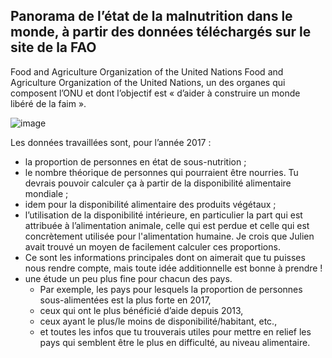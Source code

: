 ## Panorama de l’état de la malnutrition dans le monde, à partir des données téléchargés sur le site de la FAO 
Food and Agriculture Organization of the United Nations Food and Agriculture Organization of the United Nations, un des organes qui composent l’ONU et dont l’objectif est « d’aider à construire un monde libéré de la faim ». 

![image](https://github.com/YatYFerr/R-alisez-une-tude-de-sant-publique/assets/146732224/a8c1fbc3-6d42-448b-b843-65c5f24e5ea6)

Les données travaillées sont, pour l’année 2017 :

- la proportion de personnes en état de sous-nutrition ;
- le nombre théorique de personnes qui pourraient être nourries. Tu devrais pouvoir calculer ça à partir de la disponibilité alimentaire mondiale ;
- idem pour la disponibilité alimentaire des produits végétaux ;
- l’utilisation de la disponibilité intérieure, en particulier la part qui est attribuée à l’alimentation animale, celle qui est perdue et celle qui est concrètement utilisée pour l'alimentation humaine. Je crois que Julien avait trouvé un moyen de facilement calculer ces proportions.
- Ce sont les informations principales dont on aimerait que tu puisses nous rendre compte, mais toute idée additionnelle est bonne à prendre ! 
- une étude un peu plus fine pour chacun des pays.
  - Par exemple, les pays pour lesquels la proportion de personnes sous-alimentées est la plus forte en 2017,
  - ceux qui ont le plus bénéficié d’aide depuis 2013,
  - ceux ayant le plus/le moins de disponibilité/habitant, etc.,
  - et toutes les infos que tu trouverais utiles pour mettre en relief les pays qui semblent être le plus en difficulté, au niveau alimentaire.


